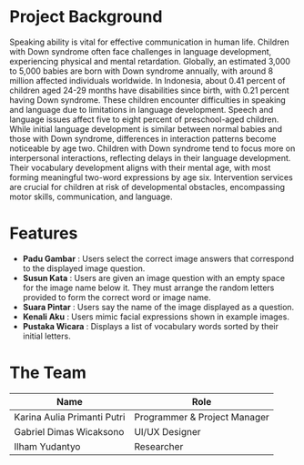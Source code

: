 # Project Background
Speaking ability is vital for effective communication in human life. Children with Down syndrome often face challenges in language development, experiencing physical and mental retardation. Globally, an estimated 3,000 to 5,000 babies are born with Down syndrome annually, with around 8 million affected individuals worldwide. In Indonesia, about 0.41 percent of children aged 24-29 months have disabilities since birth, with 0.21 percent having Down syndrome. These children encounter difficulties in speaking and language due to limitations in language development. Speech and language issues affect five to eight percent of preschool-aged children. While initial language development is similar between normal babies and those with Down syndrome, differences in interaction patterns become noticeable by age two. Children with Down syndrome tend to focus more on interpersonal interactions, reflecting delays in their language development. Their vocabulary development aligns with their mental age, with most forming meaningful two-word expressions by age six. Intervention services are crucial for children at risk of developmental obstacles, encompassing motor skills, communication, and language.

# Features
- **Padu Gambar** : Users select the correct image answers that correspond to the displayed image question.
- **Susun Kata** : Users are given an image question with an empty space for the image name below it. They must arrange the random letters provided to form the correct word or image name.
- **Suara Pintar** : Users say the name of the image displayed as a question.
- **Kenali Aku** : Users mimic facial expressions shown in example images.
- **Pustaka Wicara** : Displays a list of vocabulary words sorted by their initial letters.

# The Team
| Name | Role |
| ------ | ------ |
| Karina Aulia Primanti Putri | Programmer & Project Manager | 
| Gabriel Dimas Wicaksono | UI/UX Designer |
| Ilham Yudantyo | Researcher |

